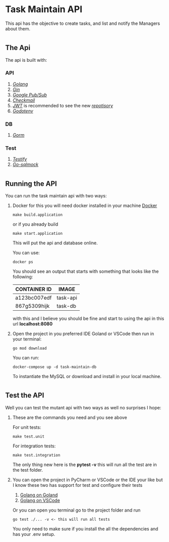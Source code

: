 # Task Maintain API
This api has the objective to create tasks, and list and notify the Managers about them.

#
## The Api
The api is built with: 

### API
1.  [*Golang*](https://go.dev/)
1.  [*Gin*](https://github.com/gin-gonic/gin)
1.  [*Google Pub/Sub*](https://cloud.google.com/pubsub/docs/overview)
1.  [*Checkmail*](https://github.com/badoux/checkmail)
1.  [*JWT*](https://github.com/dgrijalva/jwt-go) is recommended to see the new [*repotisory*](https://github.com/golang-jwt/jwt)
1.  [*Godotenv*](https://github.com/joho/godotenv)

### DB
1.  [*Gorm*](https://gorm.io/index.html)

### Test
1.  [*Testify*](https://github.com/stretchr/testify)
1.  [*Go-sqlmock*](https://github.com/DATA-DOG/go-sqlmock)


#

## Running the API
You can run the task maintain api with two ways:

1.  Docker for this you will need docker installed in your machine [Docker](https://www.docker.com/)

        make build.application
    
    or if you already build

        make start.application

    This will put the api and database online.
    
    You can use:


        docker ps

    You should see an output that starts with something that looks like the following:
    
    CONTAINER ID | IMAGE
    ------------ | -----
    a123bc007edf | task-api
    867g5309hijk | task-db


    with this and I believe you should be fine and start to using the api in this url **localhost:8080**

1.  Open the project in you preferred IDE Goland or VSCode then run in your terminal:
    
        go mod download

    You can run:
        
        docker-compose up -d task-maintain-db

    To instantiate the MySQL or download and install in your local machine.

#

## Test the API
Well you can test the mutant api with two ways as well no surprises I hope:

1.  These are the commands you need and you see above
    
    For unit tests:

        make test.unit
    
    For integration tests:
        
        make test.integration
    
    The only thing new here is the **pytest -v** this will run all the test are in the test folder.

1.  You can open the project in PyCharm or VSCode or the IDE your like but I know these two has support for test and configure their tests
    1. [Golang on Goland](https://www.jetbrains.com/go/)
    1. [Golang on VSCode](https://code.visualstudio.com/docs/languages/go)

    Or you can open you terminal go to the project folder and run

        go test ./... -v <- this will run all tests

    You only need to make sure if you install the all the dependencies and has your .env setup.
